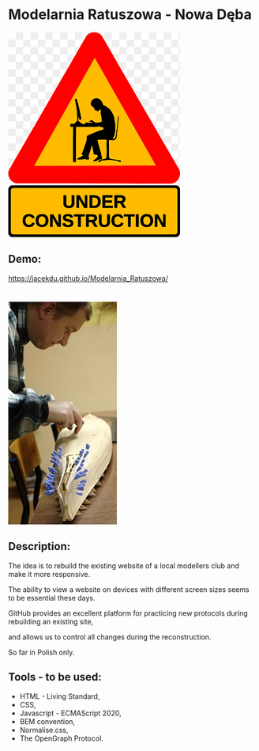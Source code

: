 # Modelarnia Ratuszowa - Nowa Dęba    

![image](images/under-construction.png)

## Demo:

https://jacekdu.github.io/Modelarnia_Ratuszowa/
#

![Frontpage](images/front.jpg)

## Description:

The idea is to rebuild the existing website of a local modellers club and make it more responsive.

The ability to view a website on devices with different screen sizes seems to be essential these days.

GitHub provides an excellent platform for practicing new protocols during rebuilding an existing site,

and allows us to control all changes during the reconstruction.

So far in Polish only.

## Tools - to be used:

- HTML - Living Standard,
- CSS,
- Javascript - ECMAScript 2020,
- BEM convention,
- Normalise.css,
- The OpenGraph Protocol.
